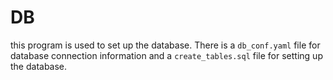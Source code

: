 # DB

this program is used to set up the database. There is a `db_conf.yaml` file for database connection information and a `create_tables.sql` file for setting up the database.
